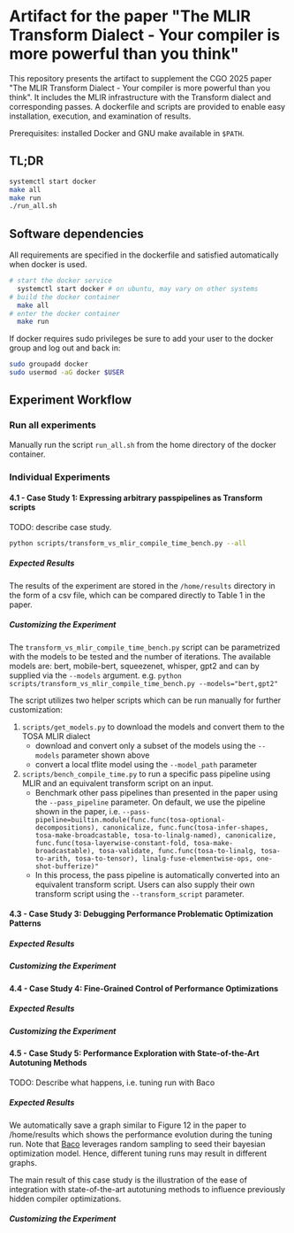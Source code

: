 # Artifact for the paper "The MLIR Transform Dialect - Your compiler is more powerful than you think"

This repository presents the artifact to supplement the CGO 2025 paper "The MLIR Transform Dialect - Your compiler is more powerful than you think".
It includes the MLIR infrastructure with the Transform dialect and corresponding passes. 
A dockerfile and scripts are provided to enable easy installation, execution, and examination of results.

Prerequisites: installed Docker and GNU make available in `$PATH`.

## TL;DR
```bash
systemctl start docker
make all
make run
./run_all.sh
```

## Software dependencies
All requirements are specified in the dockerfile and satisfied automatically when docker is used. 

```bash
# start the docker service
  systemctl start docker # on ubuntu, may vary on other systems
# build the docker container
  make all
# enter the docker container
  make run
```

If docker requires sudo privileges be sure to add your user to the docker group and log out and back in:
```bash
sudo groupadd docker
sudo usermod -aG docker $USER
```

## Experiment Workflow
### Run all experiments
Manually run the script `run_all.sh` from the home directory of the docker container.

### Individual Experiments
#### 4.1 - Case Study 1: Expressing arbitrary passpipelines as Transform scripts
TODO: describe case study.
```bash
python scripts/transform_vs_mlir_compile_time_bench.py --all
```

##### Expected Results
The results of the experiment are stored in the `/home/results` directory in the form of a csv file, which can be compared directly to Table 1 in the paper.

##### Customizing the Experiment
The `transform_vs_mlir_compile_time_bench.py` script can be parametrized with the models to be tested and the number of iterations.
The available models are: bert, mobile-bert, squeezenet, whisper, gpt2 and can by supplied via the `--models` argument.
e.g. `python scripts/transform_vs_mlir_compile_time_bench.py --models="bert,gpt2"`

The script utilizes two helper scripts which can be run manually for further customization:
1. `scripts/get_models.py` to download the models and convert them to the TOSA MLIR dialect
   - download and convert only a subset of the models using the `--models` parameter shown above
   - convert a local tflite model using the `--model_path` parameter
2. `scripts/bench_compile_time.py` to run a specific pass pipeline using MLIR and an equivalent transform script on an input.
   - Benchmark other pass pipelines than presented in the paper using the `--pass_pipeline` parameter. On default, we use the pipeline shown in the paper, i.e. `--pass-pipeline=builtin.module(func.func(tosa-optional-decompositions), canonicalize, func.func(tosa-infer-shapes, tosa-make-broadcastable, tosa-to-linalg-named), canonicalize, func.func(tosa-layerwise-constant-fold, tosa-make-broadcastable), tosa-validate, func.func(tosa-to-linalg, tosa-to-arith, tosa-to-tensor), linalg-fuse-elementwise-ops, one-shot-bufferize)"`
   - In this process, the pass pipeline is automatically converted into an equivalent transform script. Users can also supply their own transform script using the `--transform_script` parameter.

#### 4.3 - Case Study 3: Debugging Performance Problematic Optimization Patterns
##### Expected Results
##### Customizing the Experiment

#### 4.4 - Case Study 4: Fine-Grained Control of Performance Optimizations
##### Expected Results
##### Customizing the Experiment

#### 4.5 - Case Study 5: Performance Exploration with State-of-the-Art Autotuning Methods
TODO: Describe what happens, i.e. tuning run with Baco
##### Expected Results
We automatically save a graph similar to Figure 12 in the paper to /home/results which shows the performance evolution during the tuning run. Note that [Baco](https://github.com/baco-authors/baco) leverages random sampling to seed their bayesian optimization model. Hence, different tuning runs may result in different graphs. 

The main result of this case study is the illustration of the ease of integration with state-of-the-art autotuning methods to influence previously hidden compiler optimizations.

##### Customizing the Experiment

